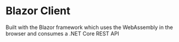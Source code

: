 # Blazor Client
Built with the Blazor framework which uses the WebAssembly in the browser and consumes a .NET Core REST API